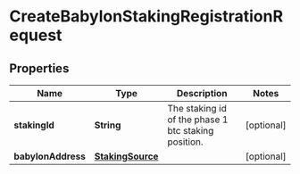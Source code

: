 

# CreateBabylonStakingRegistrationRequest


## Properties

| Name | Type | Description | Notes |
|------------ | ------------- | ------------- | -------------|
|**stakingId** | **String** | The staking id of the phase 1 btc staking position. |  [optional] |
|**babylonAddress** | [**StakingSource**](StakingSource.md) |  |  [optional] |



